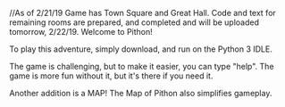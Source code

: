 //As of 2/21/19
Game has Town Square and Great Hall. Code and text for remaining rooms are prepared, and completed and will be uploaded tomorrow, 2/22/19.
Welcome to Pithon!


To play this adventure, simply download, and run on the Python 3 IDLE.

The game is challenging, but to make it easier, you can type "help". The game is more fun without it, but it's there if you need it.

Another addition is a MAP! The Map of Pithon also simplifies gameplay.
